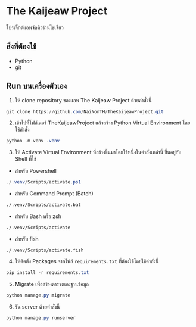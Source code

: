 # The Kaijeaw Project

โปรเจ็กต์แอพจัดคิวร้านไข่เจียว

## สิ่งที่ต้องใช้
* Python
* git

## Run บนเครื่องตัวเอง

1. ให้ clone repository ของแอพ The Kaijeaw Project ด้วยคำสั่งนี้

```ps1
git clone https://github.com/NaiNonTH/TheKaijeawProject.git
```

2. เข้าไปที่โฟล์เดอร์ TheKaijeawProject แล้วสร้าง Python Virtual Environment โดยใช้คำสั่ง

```ps1
python -m venv .venv
```

3. ให้ Activate Virtual Environment ที่สร้างขึ้นมาโดยใช้หนึ่งในคำสั่งเหล่านี้ ขึ้นอยู่กับ Shell ที่ใช้
  * สำหรับ Powershell

  ```ps1
  ./.venv/Scripts/activate.ps1
  ```

  * สำหรับ Command Prompt (Batch)

  ```bat
  ./.venv/Scripts/activate.bat
  ```

  * สำหรับ Bash หรือ zsh

  ```sh
  ./.venv/Scripts/activate
  ```

  * สำหรับ fish

  ```fish
  ./.venv/Scripts/activate.fish
  ```

4. ให้ติดตั้ง Packages จากไฟล์ `requirements.txt` ที่ต้องใช้โดยใช้คำสั่งนี้

```ps1
pip install -r requirements.txt
```

5. Migrate เพื่อสร้างตารางและฐานข้อมูล

```ps1
python manage.py migrate
```

6. รัน server ด้วยคำสั่งนี้

```ps1
python manage.py runserver
```